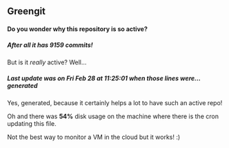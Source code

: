 ## Greengit

#### Do you wonder why this repository is so active?

##### After all it has 9159 commits!

But is it *really* active? Well...

##### Last update was on Fri Feb 28 at 11:25:01 when those lines were... generated

Yes, generated, because it certainly helps a lot to have such an active repo!

Oh and there was **54%** disk usage on the machine
where there is the cron updating this file.

Not the best way to monitor a VM in the cloud but it works! :)
